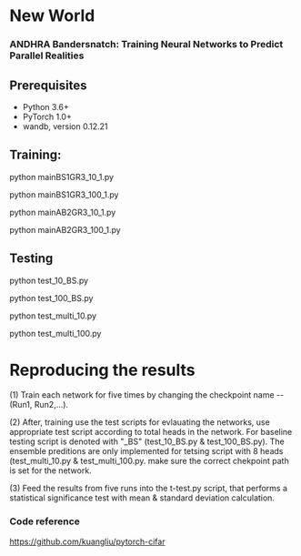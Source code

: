 # New World

### ANDHRA Bandersnatch: Training Neural Networks to Predict Parallel Realities


## Prerequisites
- Python 3.6+
- PyTorch 1.0+
- wandb, version 0.12.21


## Training: 


python mainBS1GR3_10_1.py

python mainBS1GR3_100_1.py


python mainAB2GR3_10_1.py

python mainAB2GR3_100_1.py


## Testing

python test_10_BS.py

python test_100_BS.py

python test_multi_10.py

python test_multi_100.py


# Reproducing the results

(1) Train each network for five times by changing the checkpoint name -- (Run1, Run2,...). 

(2) After, training use the test scripts for evlauating the networks, use appropriate test script according to total heads in the network. For baseline testing script is denoted with "_BS" (test_10_BS.py & test_100_BS.py). The ensemble preditions are only implemented for tetsing script with 8 heads (test_multi_10.py & test_multi_100.py. make sure the correct chekpoint path is set for the network.

(3) Feed the results from five runs into the t-test.py script, that performs a statistical significance test with mean & standard deviation calculation. 


### Code reference

https://github.com/kuangliu/pytorch-cifar
